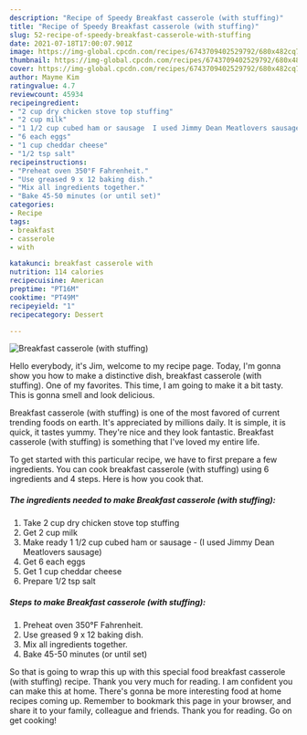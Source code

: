 ```yaml
---
description: "Recipe of Speedy Breakfast casserole (with stuffing)"
title: "Recipe of Speedy Breakfast casserole (with stuffing)"
slug: 52-recipe-of-speedy-breakfast-casserole-with-stuffing
date: 2021-07-18T17:00:07.901Z
image: https://img-global.cpcdn.com/recipes/6743709402529792/680x482cq70/breakfast-casserole-with-stuffing-recipe-main-photo.jpg
thumbnail: https://img-global.cpcdn.com/recipes/6743709402529792/680x482cq70/breakfast-casserole-with-stuffing-recipe-main-photo.jpg
cover: https://img-global.cpcdn.com/recipes/6743709402529792/680x482cq70/breakfast-casserole-with-stuffing-recipe-main-photo.jpg
author: Mayme Kim
ratingvalue: 4.7
reviewcount: 45934
recipeingredient:
- "2 cup dry chicken stove top stuffing"
- "2 cup milk"
- "1 1/2 cup cubed ham or sausage  I used Jimmy Dean Meatlovers sausage"
- "6 each eggs"
- "1 cup cheddar cheese"
- "1/2 tsp salt"
recipeinstructions:
- "Preheat oven 350°F Fahrenheit."
- "Use greased 9 x 12 baking dish."
- "Mix all ingredients together."
- "Bake 45-50 minutes (or until set)"
categories:
- Recipe
tags:
- breakfast
- casserole
- with

katakunci: breakfast casserole with 
nutrition: 114 calories
recipecuisine: American
preptime: "PT16M"
cooktime: "PT49M"
recipeyield: "1"
recipecategory: Dessert

---
```



![Breakfast casserole (with stuffing)](https://img-global.cpcdn.com/recipes/6743709402529792/680x482cq70/breakfast-casserole-with-stuffing-recipe-main-photo.jpg)

Hello everybody, it's Jim, welcome to my recipe page. Today, I'm gonna show you how to make a distinctive dish, breakfast casserole (with stuffing). One of my favorites. This time, I am going to make it a bit tasty. This is gonna smell and look delicious.

Breakfast casserole (with stuffing) is one of the most favored of current trending foods on earth. It's appreciated by millions daily. It is simple, it is quick, it tastes yummy. They're nice and they look fantastic. Breakfast casserole (with stuffing) is something that I've loved my entire life.




To get started with this particular recipe, we have to first prepare a few ingredients. You can cook breakfast casserole (with stuffing) using 6 ingredients and 4 steps. Here is how you cook that.

<!--inarticleads1-->

##### The ingredients needed to make Breakfast casserole (with stuffing):

1. Take 2 cup dry chicken stove top stuffing
1. Get 2 cup milk
1. Make ready 1 1/2 cup cubed ham or sausage - (I used Jimmy Dean Meatlovers sausage)
1. Get 6 each eggs
1. Get 1 cup cheddar cheese
1. Prepare 1/2 tsp salt




<!--inarticleads2-->

##### Steps to make Breakfast casserole (with stuffing):

1. Preheat oven 350°F Fahrenheit.
1. Use greased 9 x 12 baking dish.
1. Mix all ingredients together.
1. Bake 45-50 minutes (or until set)




So that is going to wrap this up with this special food breakfast casserole (with stuffing) recipe. Thank you very much for reading. I am confident you can make this at home. There's gonna be more interesting food at home recipes coming up. Remember to bookmark this page in your browser, and share it to your family, colleague and friends. Thank you for reading. Go on get cooking!
